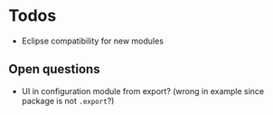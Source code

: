 # Todos

- Eclipse compatibility for new modules

## Open questions

- UI in configuration module from export? (wrong in example since package is not `.export`?)
